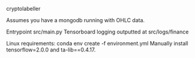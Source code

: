 cryptolabeller

Assumes you have a mongodb running with OHLC data.

Entrypoint src/main.py
Tensorboard logging outputted at src/logs/finance

Linux requirements:
conda env create -f environment.yml
Manually install tensorflow=2.0.0 and ta-lib==0.4.17.
